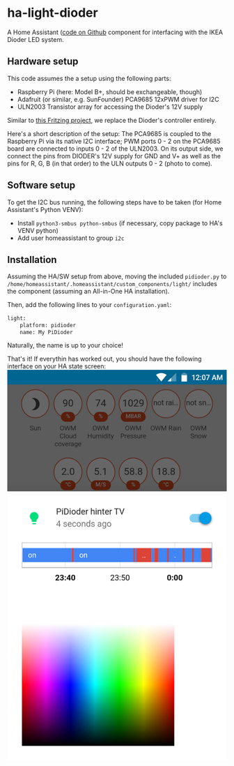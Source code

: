 # ha-light-dioder

A Home Assistant ([code on Github](https://github.com/home-assistant/home-assistant)
component for interfacing with the IKEA Dioder LED system.

## Hardware setup
This code assumes the a setup using the following parts:
* Raspberry Pi (here: Model B+, should be exchangeable, though)
* Adafruit (or similar, e.g. SunFounder) PCA9685 12xPWM driver for I2C
* ULN2003 Transistor array for accessing the Dioder's 12V supply

Similar to [this Fritzing project](http://fritzing.org/projects/ikea-dioder-hack),
we replace the Dioder's controller entirely. 

Here's a short description of the setup: The PCA9685 is coupled to the Raspberry Pi
via its native I2C interface; PWM ports 0 - 2 on the PCA9685 board are connected
to inputs 0 - 2 of the ULN2003. On its output side, we connect the pins from
DIODER's 12V supply for GND and V+ as well as the pins for R, G, B (in that
order) to the ULN outputs 0 - 2 (photo to come).

## Software setup
To get the I2C bus running, the following steps have to be taken (for
Home Assistant's Python VENV):
* Install ``python3-smbus python-smbus`` (if necessary, copy package to HA's VENV python)
* Add user homeassistant to group ``i2c``

## Installation
Assuming the HA/SW setup from above, moving the included ``pidioder.py`` to
``/home/homeassistant/.homeassistant/custom_components/light/`` includes
the component (assuming an All-in-One HA installation).

Then, add the following lines to your ``configuration.yaml``:
```
light:
    platform: pidioder
    name: My PiDioder
```
Naturally, the name is up to your choice!

That's it! If everythin has worked out, you should have the following interface
on your HA state screen:
![HA interface](ha-interface.png)
